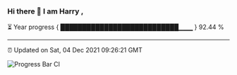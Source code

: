 ### Hi there 👋 I am Harry , 

⏳ Year progress { ███████████████████████████▁▁▁ } 92.44 %

---

⏰ Updated on Sat, 04 Dec 2021 09:26:21 GMT

![Progress Bar CI](https://github.com/duykhang68/duykhang68/workflows/Progress%20Bar%20CI/badge.svg)
